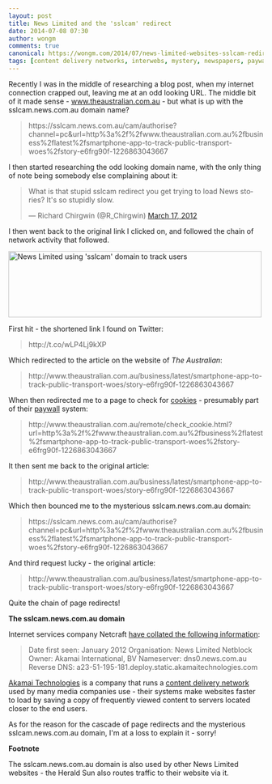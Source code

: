 ```yaml
---
layout: post
title: News Limited and the 'sslcam' redirect
date: 2014-07-08 07:30
author: wongm
comments: true
canonical: https://wongm.com/2014/07/news-limited-websites-sslcam-redirect/
tags: [content delivery networks, interwebs, mystery, newspapers, paywalls, Technology]
---
```

Recently I was in the middle of researching a blog post, when my internet connection crapped out, leaving me at an odd looking URL. The middle bit of it made sense - www.theaustralian.com.au - but what is up with the sslcam.news.com.au domain name?

<blockquote>https://sslcam.news.com.au/cam/authorise?channel=pc&url=http%3a%2f%2fwww.theaustralian.com.au%2fbusiness%2flatest%2fsmartphone-app-to-track-public-transport-woes%2fstory-e6frg90f-1226863043667</blockquote>

I then started researching the odd looking domain name, with the only thing of note being somebody else complaining about it:

<blockquote class="twitter-tweet" lang="en"><p>What is that stupid sslcam redirect you get trying to load News stories? It&#39;s so stupidly slow.</p>&mdash; Richard Chirgwin (@R_Chirgwin) <a href="https://twitter.com/R_Chirgwin/statuses/180893162443776000">March 17, 2012</a></blockquote>
<script async src="//platform.twitter.com/widgets.js" charset="utf-8"></script>

I then went back to the original link I clicked on, and followed the chain of network activity that followed.

<a href="https://wongm.com/wp-content/uploads/2014/06/news-limited-sslcam-tracker.png"><img src="https://wongm.com/wp-content/uploads/2014/06/news-limited-sslcam-tracker-500x131.png" alt="News Limited using &#039;sslcam&#039; domain to track users" width="500" height="131" class="alignnone size-medium wp-image-4838" /></a>

First hit - the shortened link I found on Twitter:

<blockquote>http://t.co/wLP4Lj9kXP</blockquote>

Which redirected to the article on the website of <em>The Australian</em>:

<blockquote>http://www.theaustralian.com.au/business/latest/smartphone-app-to-track-public-transport-woes/story-e6frg90f-1226863043667</blockquote>

When then redirected me to a page to check for <a href="http://en.wikipedia.org/wiki/HTTP_cookie" target="_blank">cookies</a> - presumably part of their <a href="http://en.wikipedia.org/wiki/Paywall" target="_blank">paywall</a> system:

<blockquote>http://www.theaustralian.com.au/remote/check_cookie.html?url=http%3a%2f%2fwww.theaustralian.com.au%2fbusiness%2flatest%2fsmartphone-app-to-track-public-transport-woes%2fstory-e6frg90f-1226863043667</blockquote>

It then sent me back to the original article:

<blockquote>http://www.theaustralian.com.au/business/latest/smartphone-app-to-track-public-transport-woes/story-e6frg90f-1226863043667</blockquote>

Which then bounced me to the mysterious sslcam.news.com.au domain:

<blockquote>https://sslcam.news.com.au/cam/authorise?channel=pc&url=http%3a%2f%2fwww.theaustralian.com.au%2fbusiness%2flatest%2fsmartphone-app-to-track-public-transport-woes%2fstory-e6frg90f-1226863043667</blockquote>

And third request lucky - the original article:

<blockquote>http://www.theaustralian.com.au/business/latest/smartphone-app-to-track-public-transport-woes/story-e6frg90f-1226863043667</blockquote>

Quite the chain of page redirects!

<strong>The sslcam.news.com.au domain</strong>

 Internet services company Netcraft <a href="http://toolbar.netcraft.com/site_report?url=sslcam.news.com.au" target="_blank">have collated the following information</a>:

<blockquote>Date first seen: January 2012
Organisation: News Limited
Netblock Owner: Akamai International, BV
Nameserver: dns0.news.com.au
Reverse DNS: a23-51-195-181.deploy.static.akamaitechnologies.com</blockquote>

<a href="http://en.wikipedia.org/wiki/Akamai_Technologies" target="_blank">Akamai Technologies</a> is a company that runs a <a href="http://en.wikipedia.org/wiki/Content_delivery_network" target="_blank">content delivery network</a> used by many media companies use - their systems make websites faster to load by saving a copy of frequently viewed content to servers located closer to the end users.

As for the reason for the cascade of page redirects and the mysterious sslcam.news.com.au domain, I'm at a loss to explain it - sorry!

<strong>Footnote</strong>

The sslcam.news.com.au domain is also used by other News Limited websites - the Herald Sun also routes traffic to their website via it.

